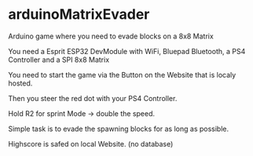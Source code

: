 # arduinoMatrixEvader
Arduino game where you need to evade blocks on a 8x8 Matrix

You need a Esprit ESP32 DevModule with WiFi, Bluepad Bluetooth, a PS4 Controller and a SPI 8x8 Matrix

You need to start the game via the Button on the Website that is localy hosted.

Then you steer the red dot with your PS4 Controller.

Hold R2 for sprint Mode -> double the speed.

Simple task is to evade the spawning blocks for as long as possible.

Highscore is safed on local Website. (no database)
